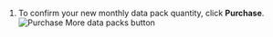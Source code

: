 1. To confirm your new monthly data pack quantity, click **Purchase**.
   ![Purchase More data packs button](/assets/images/help/billing/data-pack-purchase-button.png)
